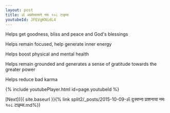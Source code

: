```yaml
---
layout: post
title: ॐ अप्रमेयात्मने नमः १०८ टाइम्स
youtubeId: JFEVgKNidL4
---
```

 
 
Helps get goodness, bliss and peace and God's blessings
 
Helps remain focused, help generate inner energy 
 
Helps boost physical and mental health 
 
Helps remain grounded and generates a sense of gratitude towards the greater power 
 
Helps reduce bad karma
 
 
 
 


{% include youtubePlayer.html id=page.youtubeId %}
 
[Next]({{ site.baseurl }}{% link  split2/_posts/2015-10-09-ॐ दुःस्वप्ना प्राशनाया नमः १०८ टाइम्स.md%})
 
